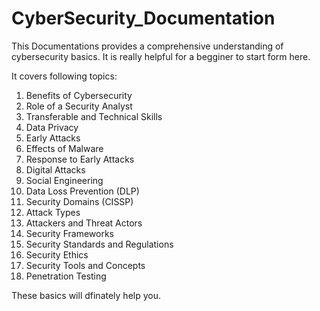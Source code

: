 # CyberSecurity_Documentation
This Documentations provides a comprehensive understanding of cybersecurity basics.
It is really helpful for a begginer to start form here.

It covers following topics:
1) Benefits of Cybersecurity
2) Role of a Security Analyst
3) Transferable and Technical Skills
4) Data Privacy
5) Early Attacks
6) Effects of Malware
7) Response to Early Attacks
8) Digital Attacks
9) Social Engineering
10) Data Loss Prevention (DLP)
11) Security Domains (CISSP)
12) Attack Types
13) Attackers and Threat Actors
14) Security Frameworks
15) Security Standards and Regulations
16) Security Ethics
17) Security Tools and Concepts
18) Penetration Testing

These basics will dfinately help you.



